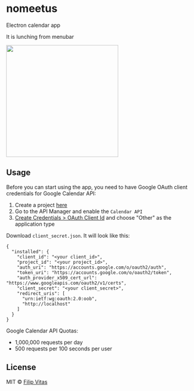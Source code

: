 # nomeetus
Electron calendar app

It is lunching from menubar

<img src=http://i.imgur.com/j0Xn41R.gif width=300px/>


## Usage

Before you can start using the app, you need to have Google OAuth client credentials for Google Calendar API:

1. Create a project [here](https://console.developers.google.com/cloud-resource-manager)
2. Go to the API Manager and enable the `Calendar API`
3. [Create Credentials > OAuth Client Id](https://console.developers.google.com/apis/credentials) and choose "Other" as the application type

Download `client_secret.json`. It will look like this:

```
{
  "installed": {
    "client_id": "<your client_id>",
    "project_id": "<your project_id>",
    "auth_uri": "https://accounts.google.com/o/oauth2/auth",
    "token_uri": "https://accounts.google.com/o/oauth2/token",
    "auth_provider_x509_cert_url": "https://www.googleapis.com/oauth2/v1/certs",
    "client_secret": "<your client_secret>",
    "redirect_uris": [
      "urn:ietf:wg:oauth:2.0:oob",
      "http://localhost"
    ]
  }
}
```

Google Calendar API Quotas: 
* 1,000,000 requests per day
* 500 requests per 100 seconds per user



## License

MIT © [Filip Vitas](https://github.com/felix557700)
